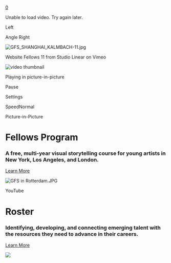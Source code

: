 [0](https://www.ghettofilm.org/cart)

Unable to load video. Try again later.

Left

Angle Right

![GFS_SHANGHAI_KALMBACH-11.jpg](https://images.squarespace-cdn.com/content/v1/603d4f62c2e95c1019045457/1617608595684-ZCSR0LKB27V7X2ORX2YC/GFS_SHANGHAI_KALMBACH-11.jpg?format=2500w)

Website Fellows 11 from Studio Linear on Vimeo

![video thumbnail](https://i.vimeocdn.com/video/1074022767-6497fd93cb0f52cf99221f9f7dc8ed28fa8eec1c53e64941c8cb41aa41bf2bbe-d?mw=80&q=85)

Playing in picture-in-picture

Pause

Settings

SpeedNormal

Picture-in-Picture

# **Fellows Program**

### A free, multi-year visual storytelling course for young artists in New York, Los Angeles, and London.

[Learn More](https://www.ghettofilm.org/fellows)

![GFS in Rotterdam.JPG](https://images.squarespace-cdn.com/content/v1/603d4f62c2e95c1019045457/1617323971792-94DVQ156R6Z7FJ4O0W25/GFS+in+Rotterdam.JPG?format=2500w)

YouTube

# **Roster**

### Identifying, developing, and connecting emerging talent with the resources they need to advance in their careers.

[Learn More](https://www.ghettofilm.org/gfs-roster)

![](https://images.squarespace-cdn.com/content/v1/603d4f62c2e95c1019045457/c6cdbb96-0b2f-436b-bc94-b27a3fdeeef1/Screen+Shot+2023-06-29+at+3.56.56+PM.jpg)